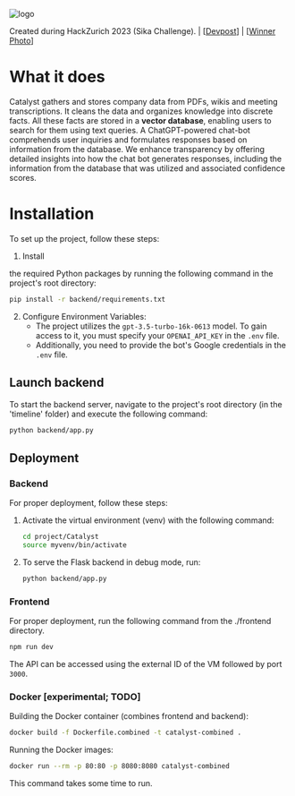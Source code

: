 ![logo](https://res.cloudinary.com/dohxofaxb/image/upload/v1694894880/Wiki_1920_1280_px_nyecja.png)

Created during HackZurich 2023 (Sika Challenge). | [[Devpost](https://devpost.com/software/timemachine-qux19t)] | [[Winner Photo](https://www.linkedin.com/feed/update/urn:li:activity:7110164700285296641/)]

# What it does

Catalyst gathers and stores company data from PDFs, wikis and meeting transcriptions. It cleans the data and organizes knowledge into discrete facts. All these facts are stored in a **vector database**, enabling users to search for them using text queries. A ChatGPT-powered chat-bot comprehends user inquiries and formulates responses based on information from the database. We enhance transparency by offering detailed insights into how the chat bot generates responses, including the information from the database that was utilized and associated confidence scores.

# Installation

To set up the project, follow these steps:

1. Install

 the required Python packages by running the following command in the project's root directory:

   ```bash
   pip install -r backend/requirements.txt
   ```

2. Configure Environment Variables:
   - The project utilizes the `gpt-3.5-turbo-16k-0613` model. To gain access to it, you must specify your `OPENAI_API_KEY` in the `.env` file.
   - Additionally, you need to provide the bot's Google credentials in the `.env` file.

## Launch backend

To start the backend server, navigate to the project's root directory (in the 'timeline' folder) and execute the following command:

```bash
python backend/app.py
```

## Deployment

### Backend

For proper deployment, follow these steps:

1. Activate the virtual environment (venv) with the following command:

   ```bash
   cd project/Catalyst
   source myvenv/bin/activate
   ```

2. To serve the Flask backend in debug mode, run:

   ```bash
   python backend/app.py
   ```

### Frontend

For proper deployment, run the following command from the ./frontend directory.

   ```bash
   npm run dev
   ```

The API can be accessed using the external ID of the VM followed by port `3000`.

### Docker [experimental; TODO]

Building the Docker container (combines frontend and backend):
```bash
docker build -f Dockerfile.combined -t catalyst-combined .
```

Running the Docker images:
```bash
docker run --rm -p 80:80 -p 8080:8080 catalyst-combined
```
This command takes some time to run.